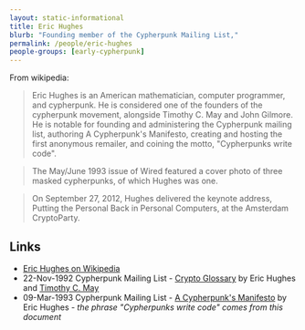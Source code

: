 ```yaml
---
layout: static-informational
title: Eric Hughes
blurb: "Founding member of the Cypherpunk Mailing List,"
permalink: /people/eric-hughes
people-groups: [early-cypherpunk]
---
```


From wikipedia:

> Eric Hughes is an American mathematician, computer programmer, and cypherpunk. He is considered one of the founders of the cypherpunk movement, alongside Timothy C. May and John Gilmore. He is notable for founding and administering the Cypherpunk mailing list, authoring A Cypherpunk's Manifesto, creating and hosting the first anonymous remailer, and coining the motto, "Cypherpunks write code".

> The May/June 1993 issue of Wired featured a cover photo of three masked cypherpunks, of which Hughes was one.

> On September 27, 2012, Hughes delivered the keynote address, Putting the Personal Back in Personal Computers, at the Amsterdam CryptoParty.

## Links

* [Eric Hughes on Wikipedia](https://en.wikipedia.org/wiki/Eric_Hughes_%28cypherpunk%29)
* 22-Nov-1992 Cypherpunk Mailing List - [Crypto Glossary](http://nakamotoinstitute.org/static/docs/crypto-glossary.txt) by Eric Hughes and [Timothy C. May](/people/timothy-c-may)
* 09-Mar-1993 Cypherpunk Mailing List - [A Cypherpunk's Manifesto](https://www.activism.net/cypherpunk/manifesto.html) by Eric Hughes - _the phrase "Cypherpunks write code" comes from this document_
